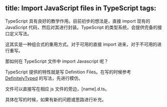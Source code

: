 title: Import JavaScript files in TypeScript
tags:
---

TypeScript 具有良好的教学作用。目前初步的想法是，直接 import 现有的 JavaScript 代码，然后对其进行封装。TypeScript 的类型系统，会提供完备的接口定义写法。

这其实是一种组合式的重用方式。对于可用的直接 import 进来，对于不可用的进行重写。

那如何在 TypeScript 文件中 import Javascript 呢？

TypeScript 提供的特性就是写 Definition Files。在写的时候参考 [DefinitelyTyped](https://github.com/borisyankov/DefinitelyTyped) 的写法，先进行模仿。

文件可以直接写在相应 js 文件的旁边，[name].d.ts。

具体在写的时候，如果有新的问题或思路进行补充。
